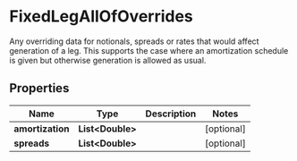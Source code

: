 

# FixedLegAllOfOverrides

Any overriding data for notionals, spreads or rates that would affect generation of a leg.              This supports the case where an amortization schedule is given but otherwise generation is allowed as usual.

## Properties

Name | Type | Description | Notes
------------ | ------------- | ------------- | -------------
**amortization** | **List&lt;Double&gt;** |  |  [optional]
**spreads** | **List&lt;Double&gt;** |  |  [optional]



